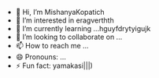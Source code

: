- 👋 Hi, I’m MishanyaKopatich
- 👀 I’m interested in eragverthth
- 🌱 I’m currently learning ...hguyfdrytyigujk
- 💞️ I’m looking to collaborate on ...
- 📫 How to reach me ...
- 😄 Pronouns: ...
- ⚡ Fun fact: yamakasi|||)
<!---
MishanyaKopatich/MishanyaKopatich is a ✨ special ✨ repository because its `README.md` (this file) appears on your GitHub profile.
You can click the Preview link to take a look at your changes.
